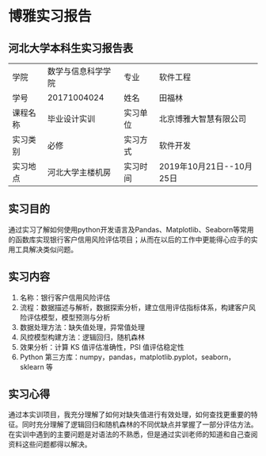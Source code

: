 # 博雅实习报告

## 河北大学本科生实习报告表

|          |                    |          |                          |
| -------- | ------------------ | -------- | :----------------------- |
| 学院     | 数学与信息科学学院 | 专业     | 软件工程                 |
| 学号     | 20171004024        | 姓名     | 田福林                   |
| 课程名称 | 毕业设计实训       | 实习单位 | 北京博雅大智慧有限公司   |
| 实习类别 | 必修               | 实习方式 | 软件开发                 |
| 实习地点 | 河北大学主楼机房   | 实习时间 | 2019年10月21日--10月25日 |


## 实习目的

通过实习了解如何使用python开发语言及Pandas、Matplotlib、Seaborn等常用的函数库实现银行客户信用风险评估项目；从而在以后的工作中更能得心应手的实用工具解决类似问题。

## 实习内容

1. 名称：银⾏客户信⽤风险评估
2. 流程：数据描述与解析，数据探索分析，建⽴信⽤评估指标体系，构建客户风险评估模型，模型预测与分析
3. 数据处理⽅法：缺失值处理，异常值处理
4. 风控模型构建⽅法：逻辑回归，随机森林
5. 效果分析：计算 KS 值评估准确性，PSI 值评估稳定性
6. Python 第三方库：numpy，pandas，matplotlib.pyplot，seaborn，sklearn 等

## 实习心得

通过本实训项目，我充分理解了如何对缺失值进⾏有效处理，如何查找更重要的特征。同时充分理解了逻辑回归和随机森林的不同优缺点并掌握了⼀部分评估⽅法。在实训中遇到的主要问题是对语法的不熟悉，但是通过实训⽼师的知道和⾃⼰查阅资料这些问题都得以解决。